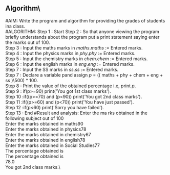 ## Algorithm\
#AIM:
Write the program and algorithm for providing the grades of students ina class.\
#ALGORITHM:
Step 1 : Start
Step 2 : So that anyone viewing the program briefly understands about the program put a print statement saying enter the marks out of 100.\
Step 3 : Input the maths marks in *maths*.*maths* := Entered marks.\
Step 4 : Input the physics marks in *phy*.*phy* := Entered marks.\
Step 5 : Input the chemistry marks in *chem*.*chem* := Entered marks.\
Step 6 : Input the english marks in *eng*.*eng* := Entered marks.\
Step 7 : Input the SS marks in *ss*.*ss* := Entered marks.\
Step 7 : Declare a variable pand assign *p* = (( maths + phy + chem + eng + ss )\500) * 100.\
Step 8 : Print the value of the obtained percentage i.e, print *p*.\
Step 9 : if(p>=90) print('You got 1st class marks').\
Step 10 :if((p>=70) and (p<90)) print('You got 2nd class marks').\
Step 11 :if((p>=60) and (p<70)) print('You have just passed').\
Step 12 :if(p<60) print('Sorry you have failed').\
Step 13 : End
#Result and analysis:
Enter the ma rks obtained in the following subject out of 100\
Enter the marks obtained in maths90\
Enter the marks obtained in physics78\
Enter the marks obtained in chemistry67\
Enter the marks obtained in english78\
Enter the marks obtained in Social Studies77\
The percentage obtained is\
The percentage obtained is\
78.0\
You got 2nd class marks.\

